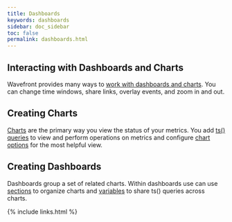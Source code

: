```yaml
---
title: Dashboards
keywords: dashboards
sidebar: doc_sidebar
toc: false
permalink: dashboards.html
---
```

## Interacting with Dashboards and Charts

Wavefront provides many ways to [work with dashboards and charts](https://community.wavefront.com/docs/DOC-1067).
You can change time windows, share links, overlay events, and zoom in and out.

## Creating Charts

[Charts](https://community.wavefront.com/docs/DOC-1064) are the primary way you view the status of your metrics. You add [ts() queries](https://community.wavefront.com/docs/DOC-1019)
to view and perform operations on metrics and configure [chart options](https://community.wavefront.com/docs/DOC-1158) for the most helpful view.

## Creating Dashboards

Dashboards group a set of related charts. Within dashboards use can use [sections](https://community.wavefront.com/docs/DOC-1068#jive_content_id_Configuring_Dashboard_Sections)
to organize charts and [variables](https://community.wavefront.com/docs/DOC-1062) to share ts() queries across charts.

{% include links.html %}
